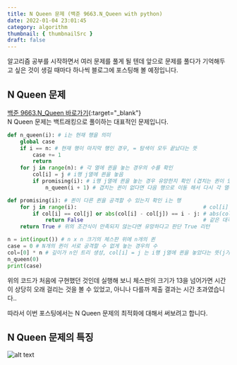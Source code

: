 ```yaml
---
title: N Queen 문제 (백준 9663.N_Queen with python)
date: 2022-01-04 23:01:45
category: algorithm
thumbnail: { thumbnailSrc }
draft: false
---
```


알고리즘 공부를 시작하면서 여러 문제를 풀게 될 텐데 앞으로 문제를 풀다가 기억해두고 싶은 것이 생길 때마다 하나씩 블로그에 포스팅해 볼 예정입니다.

## N Queen 문제

[백준 9663.N_Queen 바로가기](https://www.acmicpc.net/problem/9663){:target="\_blank"}  
N Queen 문제는 백트래킹으로 풀이하는 대표적인 문제입니다.

```python
def n_queen(i): # i는 현재 행을 의미
    global case
    if i == n: # 현재 행이 마지막 행인 경우, = 탐색이 모두 끝났다는 뜻
        case += 1
        return
    for j in range(n): # 각 열에 퀸을 놓는 경우의 수를 확인
        col[i] = j # i행 j열에 퀸을 놓음
        if promising(i): # i행 j열에 퀸을 놓는 경우 유망한지 확인 (겹치는 퀸이 있는지 확인)
            n_queen(i + 1) # 겹치는 퀸이 없다면 다음 행으로 이동 해서 다시 각 열에 퀸을 놓는 경우를 확인

def promising(i): # 퀸이 다른 퀸을 공격할 수 있는지 확인 i는 행
    for j in range(i):                                        # col[i] == col[j] -> 같은 열에 놓이는 경우
        if col[i] == col[j] or abs(col[i] - col[j]) == i - j: # abs(col[i] - col[j]) == i - j 열의 차이의 절대값과 행의차이가 같다면
            return False                                      # 같은 대각선에 놓였다는 뜻
    return True # 위의 조건식이 만족되지 않는다면 유망하다고 판단 True 리턴

n = int(input()) # n x n 크기의 체스판 위에 n개의 퀸
case = 0 # N개의 퀸이 서로 공격할 수 없게 놓는 경우의 수
col=[0] * n # 깊이가 n인 트리 생성, col[i] = j 는 i행 j열에 퀸을 놓았다는 뜻(j가 0인 경우 비어있는 칸)
n_queen(0)
print(case)
```

위의 코드가 처음에 구현했던 것인데 실행해 보니 체스판의 크기가 13을 넘어가면 시간이 상당히 오래 걸리는 것을 볼 수 있었고, 아니나 다를까 제출 결과는 시간 초과였습니다..

따라서 이번 포스팅에서는 N Queen 문제의 최적화에 대해서 써보려고 합니다.

## N Queen 문제의 특징

![alt text](https://github.com/Mootata/mootata.github.io/blob/main/content/assets/4queens.PNG '4_queens')
